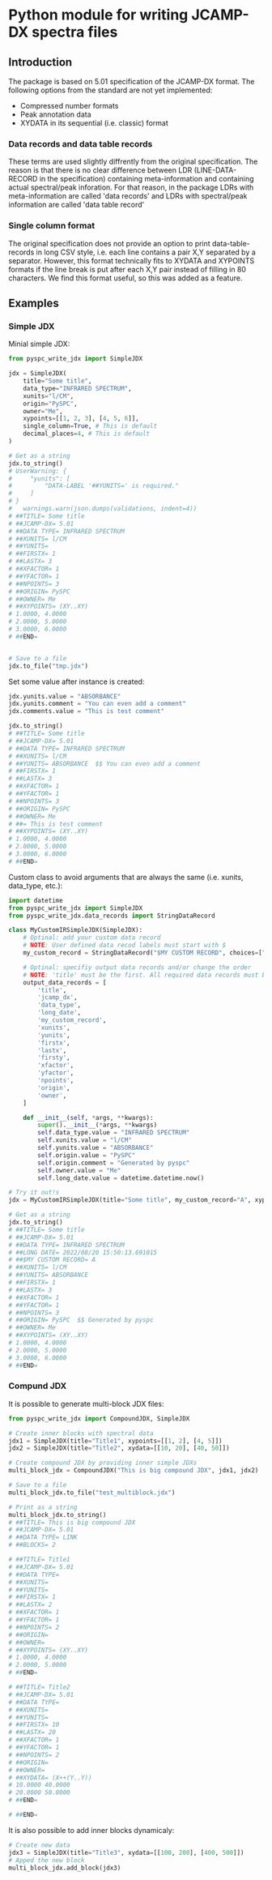 # Python module for writing JCAMP-DX spectra files 

## Introduction

The package is based on 5.01 specification of the JCAMP-DX format. The following options from the standard are not yet implemented:
* Compressed number formats
* Peak annotation data
* XYDATA in its sequential (i.e. classic) format

### Data records and data table records

These terms are used slightly diffrently from the original specification. The reason is that there is no clear difference between LDR (LINE-DATA-RECORD in the specification) containing meta-information and containing actual spectral/peak inforation. For that reason, in the package LDRs with meta-information are called 'data records' and LDRs with spectral/peak information are called 'data table record'

### Single column format

The original specification does not provide an option to print data-table-records in long CSV style, i.e. each line contains a pair X,Y separated by a separator. However, this format technically fits to XYDATA and XYPOINTS formats if the line break is put after each X,Y pair instead of filling in 80 characters. We find this format useful, so this was added as a feature. 

## Examples

### Simple JDX

Minial simple JDX:

```python
from pyspc_write_jdx import SimpleJDX

jdx = SimpleJDX(
    title="Some title",
    data_type="INFRARED SPECTRUM",
    xunits="l/CM",
    origin="PySPC",
    owner="Me",
    xypoints=[[1, 2, 3], [4, 5, 6]],
    single_column=True, # This is default
    decimal_places=4, # This is default
)

# Get as a string
jdx.to_string()
# UserWarning: {
#     "yunits": [
#         "DATA-LABEL '##YUNITS=' is required."
#     ]
# }
#   warnings.warn(json.dumps(validations, indent=4))
# ##TITLE= Some title
# ##JCAMP-DX= 5.01
# ##DATA TYPE= INFRARED SPECTRUM
# ##XUNITS= l/CM
# ##YUNITS=
# ##FIRSTX= 1
# ##LASTX= 3
# ##XFACTOR= 1
# ##YFACTOR= 1
# ##NPOINTS= 3
# ##ORIGIN= PySPC
# ##OWNER= Me
# ##XYPOINTS= (XY..XY)
# 1.0000, 4.0000
# 2.0000, 5.0000
# 3.0000, 6.0000
# ##END=


# Save to a file
jdx.to_file("tmp.jdx")
```

Set some value after instance is created:

```python
jdx.yunits.value = "ABSORBANCE"
jdx.yunits.comment = "You can even add a comment"
jdx.comments.value = "This is test comment"

jdx.to_string()
# ##TITLE= Some title
# ##JCAMP-DX= 5.01
# ##DATA TYPE= INFRARED SPECTRUM
# ##XUNITS= l/CM
# ##YUNITS= ABSORBANCE  $$ You can even add a comment
# ##FIRSTX= 1
# ##LASTX= 3
# ##XFACTOR= 1
# ##YFACTOR= 1
# ##NPOINTS= 3
# ##ORIGIN= PySPC
# ##OWNER= Me
# ##= This is test comment
# ##XYPOINTS= (XY..XY)
# 1.0000, 4.0000
# 2.0000, 5.0000
# 3.0000, 6.0000
# ##END=
```

Custom class to avoid arguments that are always the same (i.e. xunits, data_type, etc.):

```python
import datetime
from pyspc_write_jdx import SimpleJDX
from pyspc_write_jdx.data_records import StringDataRecord

class MyCustomIRSimpleJDX(SimpleJDX):
    # Optinal: add your custom data record
    # NOTE: User defined data recod labels must start with $
    my_custom_record = StringDataRecord("$MY CUSTOM RECORD", choices=["A", "B"], required=True)

    # Optinal: specifiy output data records and/or change the order
    # NOTE: 'title' must be the first. All required data records must be presented
    output_data_records = [
        'title',
        'jcamp_dx',
        'data_type',
        'long_date',
        'my_custom_record',
        'xunits',
        'yunits',
        'firstx',
        'lastx',
        'firsty',
        'xfactor',
        'yfactor',
        'npoints',
        'origin',
        'owner',
    ]

    def __init__(self, *args, **kwargs):
        super().__init__(*args, **kwargs)
        self.data_type.value = "INFRARED SPECTRUM"
        self.xunits.value = "l/CM"
        self.yunits.value = "ABSORBANCE"
        self.origin.value = "PySPC"
        self.origin.comment = "Generated by pyspc"
        self.owner.value = "Me"
        self.long_date.value = datetime.datetime.now()

# Try it out!s
jdx = MyCustomIRSimpleJDX(title="Some title", my_custom_record="A", xypoints=[[1, 2, 3], [4, 5, 6]])

# Get as a string
jdx.to_string()
# ##TITLE= Some title
# ##JCAMP-DX= 5.01
# ##DATA TYPE= INFRARED SPECTRUM
# ##LONG DATE= 2022/08/20 15:50:13.691015
# ##$MY CUSTOM RECORD= A
# ##XUNITS= l/CM
# ##YUNITS= ABSORBANCE
# ##FIRSTX= 1
# ##LASTX= 3
# ##XFACTOR= 1
# ##YFACTOR= 1
# ##NPOINTS= 3
# ##ORIGIN= PySPC  $$ Generated by pyspc
# ##OWNER= Me
# ##XYPOINTS= (XY..XY)
# 1.0000, 4.0000
# 2.0000, 5.0000
# 3.0000, 6.0000
# ##END=
```

### Compund JDX

It is possible to generate multi-block JDX files:

```python
from pyspc_write_jdx import CompoundJDX, SimpleJDX

# Create inner blocks with spectral data
jdx1 = SimpleJDX(title="Title1", xypoints=[[1, 2], [4, 5]])
jdx2 = SimpleJDX(title="Title2", xydata=[[10, 20], [40, 50]])

# Create compound JDX by providing inner simple JDXs
multi_block_jdx = CompoundJDX("This is big compound JDX", jdx1, jdx2)

# Save to a file
multi_block_jdx.to_file("test_multiblock.jdx")

# Print as a string
multi_block_jdx.to_string()
# ##TITLE= This is big compound JDX
# ##JCAMP-DX= 5.01
# ##DATA TYPE= LINK
# ##BLOCKS= 2

# ##TITLE= Title1
# ##JCAMP-DX= 5.01
# ##DATA TYPE=
# ##XUNITS=
# ##YUNITS=
# ##FIRSTX= 1
# ##LASTX= 2
# ##XFACTOR= 1
# ##YFACTOR= 1
# ##NPOINTS= 2
# ##ORIGIN=
# ##OWNER=
# ##XYPOINTS= (XY..XY)
# 1.0000, 4.0000
# 2.0000, 5.0000
# ##END=

# ##TITLE= Title2
# ##JCAMP-DX= 5.01
# ##DATA TYPE=
# ##XUNITS=
# ##YUNITS=
# ##FIRSTX= 10
# ##LASTX= 20
# ##XFACTOR= 1
# ##YFACTOR= 1
# ##NPOINTS= 2
# ##ORIGIN=
# ##OWNER=
# ##XYDATA= (X++(Y..Y))
# 10.0000 40.0000
# 20.0000 50.0000
# ##END=

# ##END=
```

It is also possible to add inner blocks dynamicaly:

```python
# Create new data
jdx3 = SimpleJDX(title="Title3", xydata=[[100, 200], [400, 500]])
# Apped the new block
multi_block_jdx.add_block(jdx3)
```